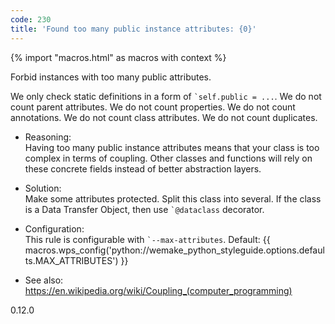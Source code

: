 ```yaml
---
code: 230
title: 'Found too many public instance attributes: {0}'
---
```


{% import "macros.html" as macros with context %}

Forbid instances with too many public attributes.

We only check static definitions in a form of `` `self.public = ... ``.
We do not count parent attributes. We do not count properties. We do not
count annotations. We do not count class attributes. We do not count
duplicates.

  - Reasoning:  
    Having too many public instance attributes means that your class is
    too complex in terms of coupling. Other classes and functions will
    rely on these concrete fields instead of better abstraction layers.

  - Solution:  
    Make some attributes protected. Split this class into several. If
    the class is a Data Transfer Object, then use `` `@dataclass ``
    decorator.

  - Configuration:  
    This rule is configurable with `` `--max-attributes ``. Default:
    {{ macros.wps_config('python://wemake_python_styleguide.options.defaults.MAX_ATTRIBUTES') }}

  - See also:  
    <https://en.wikipedia.org/wiki/Coupling_(computer_programming)>

<div class="versionadded">

0.12.0

</div>